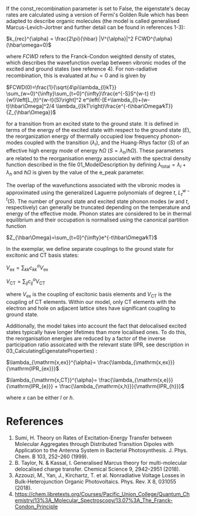 If the const_recombination parameter is set to False, the eigenstate's decay rates are calculated using a version of Fermi's Golden Rule which has been adapted to describe organic molecules (the model is called generalised Marcus-Levich-Jortner and further detail can be found in references 1-3):

$k_{rec}^{\alpha} = \frac{2\pi}{\hbar} |V^{\alpha}|^2 FCWD^{\alpha}(\hbar\omega=0)$

where $FCWD$ refers to the Franck-Condon weighted density of states, which describes the wavefunction overlap between vibronic modes of the excited and ground states (see reference 4). For non-radiative recombination, this is evaluated at $\hbar\omega = 0$ and is given by

$FCWD(0)=\frac{1}{\sqrt{4\pi\lambda_{l}kT}} \sum_(w=0)^{\infty}\sum_{t=0}^{\infty}\frac{e^{-S}S^{w-t} t!}{w!}\left[L_{t}^{w-t}(S)\right]^2 e^\left(-[E+\lambda_{l}+(w-t)\hbar\Omega]^2/4 \lambda_{l}kT\right)\frac{e^{-t\hbar\Omega⁄kT}}{Z_{\hbar\Omega}}$

for a transition from an excited state to the ground state. It is defined in terms of the energy of the excited state with respect to the ground state ($E$), the reorganization energy of thermally occupied low frequency phonon-modes coupled with the transition ($\lambda_{l}$), and the Huang-Rhys factor ($S$) of an effective high energy mode of energy $\hbar\Omega$ ($S = \lambda_{h}/\hbar\Omega$). These parameters are related to the reorganisation energy associated with the spectral density function described in the file 01_ModelDescription by defining $\lambda_{\mathrm{total}} = \lambda_{l} + \lambda_{h}$ and $\hbar\Omega$ is given by the value of the e_peak parameter. 

The overlap of the wavefunctions associated with the vibronic modes is approximated using the generalized Laguerre polynomials of degree $t$, $L_{t}^{w-t}(S)$. The number of ground state and excited state phonon modes ($w$ and $t$, respectively) can generally be truncated depending on the temperature and energy of the effective mode. Phonon states are considered to be in thermal equilibrium and their occupation is normalised using the canonical partition function

$Z_{\hbar\Omega}=\sum_{t=0}^{\infty}e^{-t\hbar\Omega⁄kT}$

In the exemplar, we define separate couplings to the ground state for excitonic and CT basis states:

$V_{\mathrm{ex}} = \sum_{kk}c_{kk}^{\alpha}V_{\mathrm{ex}}$

$V_{\mathrm{CT}} = \sum_{ij}c_{ij}^{\alpha}V_{\mathrm{CT}}$

where $V_{\mathrm{ex}}$ is the coupling of excitonic basis elements and $V_{\mathrm{CT}}$ is the coupling of CT elements. Within our model, only CT elements with the electron and hole on adjacent lattice sites have significant coupling to ground state.

Additionally, the model takes into account the fact that delocalised excited states typically have longer lifetimes than more locailised ones. To do this, the reorganisation energies are reduced by a factor of the inverse participation ratio assoicated with the relevant state ($\mathrm{IPR}$, see description in 03_CalculatingEigenstateProperties) :

$\lambda_{\mathrm{x,ex}}^{\alpha}= \frac{\lambda_{\mathrm{x,ex}}}{\mathrm{IPR_{ex}}}$

$\lambda_{\mathrm{x,CT}}^{\alpha}= \frac{\lambda_{\mathrm{x,e}}}{\mathrm{IPR_{e}}} + \frac{\lambda_{\mathrm{x,h}}}{\mathrm{IPR_{h}}}$

where $x$ can be either $l$ or $h$. 

# References
1) Sumi, H. Theory on Rates of Excitation-Energy Transfer between Molecular Aggregates through Distributed Transition Dipoles with Application to the Antenna System in Bacterial Photosynthesis. J. Phys. Chem. B 103, 252–260 (1999).
2) B. Taylor, N. & Kassal, I. Generalised Marcus theory for multi-molecular delocalised charge transfer. Chemical Science 9, 2942–2951 (2018).
3) Azzouzi, M., Yan, J., Kirchartz, T. et al. Nonradiative Voltage Losses in Bulk-Heterojunction Organic Photovoltaics. Phys. Rev. X 8, 031055 (2018).
4) https://chem.libretexts.org/Courses/Pacific_Union_College/Quantum_Chemistry/13%3A_Molecular_Spectroscopy/13.07%3A_The_Franck-Condon_Principle